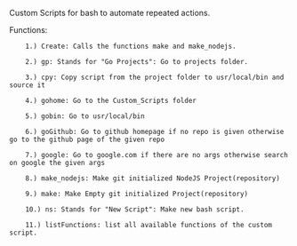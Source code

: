 Custom Scripts for bash to automate repeated actions.

Functions:

        1.) Create: Calls the functions make and make_nodejs.

        2.) gp: Stands for "Go Projects": Go to projects folder.

        3.) cpy: Copy script from the project folder to usr/local/bin and source it

        4.) gohome: Go to the Custom_Scripts folder

        5.) gobin: Go to usr/local/bin

        6.) goGithub: Go to github homepage if no repo is given otherwise go to the github page of the given repo

        7.) google: Go to google.com if there are no args otherwise search on google the given args

        8.) make_nodejs: Make git initialized NodeJS Project(repository)

        9.) make: Make Empty git initialized Project(repository)

        10.) ns: Stands for "New Script": Make new bash script.

        11.) listFunctions: list all available functions of the custom script.